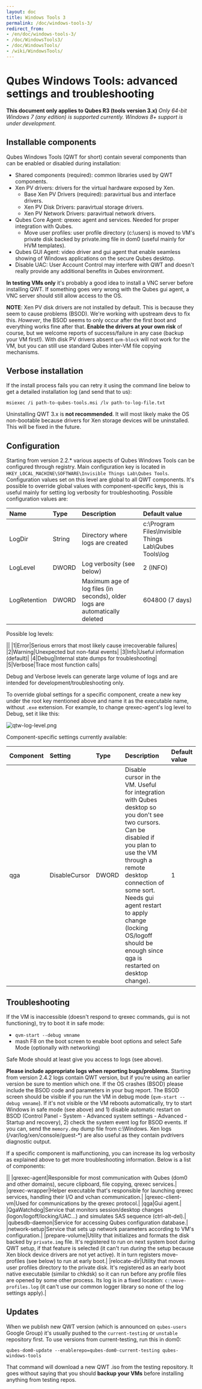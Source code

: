 ```yaml
---
layout: doc
title: Windows Tools 3
permalink: /doc/windows-tools-3/
redirect_from:
- /en/doc/windows-tools-3/
- /doc/WindowsTools3/
- /doc/WindowsTools/
- /wiki/WindowsTools/
---
```


Qubes Windows Tools: advanced settings and troubleshooting
==========================================================

**This document only applies to Qubes R3 (tools version 3.x)**
*Only 64-bit Windows 7 (any edition) is supported currently. Windows 8+ support is under development.*

Installable components
----------------------

Qubes Windows Tools (QWT for short) contain several components than can be enabled or disabled during installation:

- Shared components (required): common libraries used by QWT components.
- Xen PV drivers: drivers for the virtual hardware exposed by Xen.
   - Base Xen PV Drivers (required): paravirtual bus and interface drivers.
   - Xen PV Disk Drivers: paravirtual storage drivers.
   - Xen PV Network Drivers: paravirtual network drivers.
- Qubes Core Agent: qrexec agent and services. Needed for proper integration with Qubes.
   - Move user profiles: user profile directory (c:\users) is moved to VM's private disk backed by private.img file in dom0 (useful mainly for HVM templates).
- Qubes GUI Agent: video driver and gui agent that enable seamless showing of Windows applications on the secure Qubes desktop.
- Disable UAC: User Account Control may interfere with QWT and doesn't really provide any additional benefits in Qubes environment.

**In testing VMs only** it's probably a good idea to install a VNC server before installing QWT. If something goes very wrong with the Qubes gui agent, a VNC server should still allow access to the OS.

**NOTE**: Xen PV disk drivers are not installed by default. This is because they seem to cause problems (BSOD). We're working with upstream devs to fix this. *However*, the BSOD seems to only occur after the first boot and everything works fine after that. **Enable the drivers at your own risk** of course, but we welcome reports of success/failure in any case (backup your VM first!). With disk PV drivers absent `qvm-block` will not work for the VM, but you can still use standard Qubes inter-VM file copying mechanisms.

Verbose installation
--------------------

If the install process fails you can retry it using the command line below to get a detailed installation log (and send that to us):

`msiexec /i path-to-qubes-tools.msi /lv path-to-log-file.txt`

Uninstalling QWT 3.x is **not recommended**. It will most likely make the OS non-bootable because drivers for Xen storage devices will be uninstalled. This will be fixed in the future.

Configuration
-------------

Starting from version 2.2.\* various aspects of Qubes Windows Tools can be configured through registry. Main configuration key is located in `HKEY_LOCAL_MACHINE\SOFTWARE\Invisible Things Lab\Qubes Tools`. Configuration values set on this level are global to all QWT components. It's possible to override global values with component-specific keys, this is useful mainly for setting log verbosity for troubleshooting. Possible configuration values are:

|**Name**|**Type**|**Description**|**Default value**|
|:-------|:-------|:--------------|:----------------|
|LogDir|String|Directory where logs are created|c:\\Program Files\\Invisible Things Lab\\Qubes Tools\\log|
|LogLevel|DWORD|Log verbosity (see below)|2 (INFO)|
|LogRetention|DWORD|Maximum age of log files (in seconds), older logs are automatically deleted|604800 (7 days)|

Possible log levels:

||
|1|Error|Serious errors that most likely cause irrecoverable failures|
|2|Warning|Unexpected but non-fatal events|
|3|Info|Useful information (default)|
|4|Debug|Internal state dumps for troubleshooting|
|5|Verbose|Trace most function calls|

Debug and Verbose levels can generate large volume of logs and are intended for development/troubleshooting only.

To override global settings for a specific component, create a new key under the root key mentioned above and name it as the executable name, without `.exe` extension. For example, to change qrexec-agent's log level to Debug, set it like this:

![qtw-log-level.png](/attachment/wiki/WindowsTools/qtw-log-level.png)

Component-specific settings currently available:

|**Component**|**Setting**|**Type**|**Description**|**Default value**|
|:------------|:----------|:-------|:--------------|:----------------|
|qga|DisableCursor|DWORD|Disable cursor in the VM. Useful for integration with Qubes desktop so you don't see two cursors. Can be disabled if you plan to use the VM through a remote desktop connection of some sort. Needs gui agent restart to apply change (locking OS/logoff should be enough since qga is restarted on desktop change).|1|

Troubleshooting
---------------

If the VM is inaccessible (doesn't respond to qrexec commands, gui is not functioning), try to boot it in safe mode:

-   `qvm-start --debug vmname`
-   mash F8 on the boot screen to enable boot options and select Safe Mode (optionally with networking)

Safe Mode should at least give you access to logs (see above).

**Please include appropriate logs when reporting bugs/problems.** Starting from version 2.4.2 logs contain QWT version, but if you're using an earlier version be sure to mention which one. If the OS crashes (BSOD) please include the BSOD code and parameters in your bug report. The BSOD screen should be visible if you run the VM in debug mode (`qvm-start --debug vmname`). If it's not visible or the VM reboots automatically, try to start Windows in safe mode (see above) and 1) disable automatic restart on BSOD (Control Panel - System - Advanced system settings - Advanced - Startup and recovery), 2) check the system event log for BSOD events. If you can, send the `memory.dmp` dump file from c:\Windows.
Xen logs (/var/log/xen/console/guest-*) are also useful as they contain pvdrivers diagnostic output.

If a specific component is malfunctioning, you can increase its log verbosity as explained above to get more troubleshooting information. Below is a list of components:

||
|qrexec-agent|Responsible for most communication with Qubes (dom0 and other domains), secure clipboard, file copying, qrexec services.|
|qrexec-wrapper|Helper executable that's responsible for launching qrexec services, handling their I/O and vchan communication.|
|qrexec-client-vm|Used for communications by the qrexec protocol.|
|qga|Gui agent.|
|QgaWatchdog|Service that monitors session/desktop changes (logon/logoff/locking/UAC...) and simulates SAS sequence (ctrl-alt-del).|
|qubesdb-daemon|Service for accessing Qubes configuration database.|
|network-setup|Service that sets up network parameters according to VM's configuration.|
|prepare-volume|Utility that initializes and formats the disk backed by `private.img` file. It's registered to run on next system boot during QWT setup, if that feature is selected (it can't run *during* the setup because Xen block device drivers are not yet active). It in turn registers move-profiles (see below) to run at early boot.|
|relocate-dir|Utility that moves user profiles directory to the private disk. It's registered as an early boot native executable (similar to chkdsk) so it can run before any profile files are opened by some other process. Its log is in a fixed location: `c:\move-profiles.log` (it can't use our common logger library so none of the log settings apply).|

Updates
-------

When we publish new QWT version (which is announced on `qubes-users` Google Group) it's usually pushed to the `current-testing` or `unstable` repository first. To use versions from current-testing, run this in dom0:

`qubes-dom0-update --enablerepo=qubes-dom0-current-testing qubes-windows-tools`

That command will download a new QWT .iso from the testing repository. It goes without saying that you should **backup your VMs** before installing anything from testing repos.
